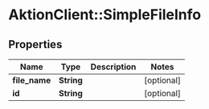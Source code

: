 # AktionClient::SimpleFileInfo

## Properties
Name | Type | Description | Notes
------------ | ------------- | ------------- | -------------
**file_name** | **String** |  | [optional] 
**id** | **String** |  | [optional] 


